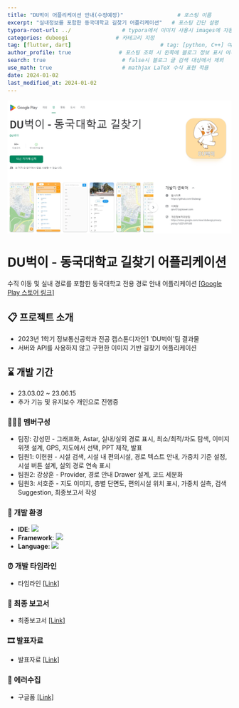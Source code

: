 ```yaml
---
title: "DU벅이 어플리케이션 안내(수정예정)"                 # 포스팅 이름
excerpt: "실내정보를 포함한 동국대학교 길찾기 어플리케이션"   # 포스팅 간단 설명
typora-root-url: ../                # typora에서 이미지 사용시 images에 자동 저장
categories: dubeogi               # 카테고리 지정
tag: [flutter, dart]                            # tag: [python, C++] 여러 개의 tag 추가 방식
author_profile: true               # 포스팅 조회 시 왼쪽에 블로그 정보 표시 여부
search: true                        # false시 블로그 글 검색 대상에서 제외
use_math: true                      # mathjax LaTeX 수식 표현 적용
date: 2024-01-02
last_modified_at: 2024-01-02
---
```


![playstore](/../../../images/2024-01-02-dubeogi/playstore.png)

# DU벅이 - 동국대학교 길찾기 어플리케이션
수직 이동 및 실내 경로를 포함한 동국대학교 전용 경로 안내 어플리케이션
[[Google Play 스토어 링크]](https://play.google.com/store/apps/details?id=com.flutter.dubeogi)

## 📋 프로젝트 소개
- 2023년 1학기 정보통신공학과 전공 캡스톤디자인1 'DU벅이'팀 결과물<br>
- 서버와 API를 사용하지 않고 구현한 이미지 기반 길찾기 어플리케이션

## ⌛ 개발 기간
- 23.03.02 ~ 23.06.15
- 추가 기능 및 유지보수 개인으로 진행중

### 🧑‍🤝‍🧑 멤버구성
- 팀장: 강성민 - 그래프화, Astar, 실내/실외 경로 표시, 최소/최적/차도 탐색, 이미지 위젯 설계, GPS, 지도에서 선택, PPT 제작, 발표
- 팀원1: 이헌원 - 시설 검색, 시설 내 편의시설, 경로 텍스트 안내, 가중치 기준 설정, 시설 버튼 설계, 실외 경로 연속 표시
- 팀원2: 강상훈 - Provider, 경로 안내 Drawer 설계, 코드 세분화
- 팀원3: 서호준 - 지도 이미지, 층별 단면도, 편의시설 위치 표시, 가중치 실측, 검색 Suggestion, 최종보고서 작성

### 🔧 개발 환경
- **IDE**: <img src="https://img.shields.io/badge/androidstudio-3DDC84?style=flat-square&logo=androidstudio&logoColor=white" />
- **Framework**: <img src="https://img.shields.io/badge/flutter-02569B?style=flat-square&logo=flutter&logoColor=white" />
- **Language**: <img src="https://img.shields.io/badge/dart-0175C2?style=flat-square&logo=dart&logoColor=white" />

### ⏰ 개발 타임라인
- 타임라인 [[Link]](https://github.com/ReturnRudi/Dubeogi/blob/master/timeline.md)

### 📃 최종 보고서
- 최종보고서 [[Link]](https://github.com/ReturnRudi/Dubeogi/blob/master/report.md)

### 🎞 발표자료
- 발표자료 [[Link]](https://github.com/ReturnRudi/Dubeogi/blob/master/ppt.md)

### 🚨 에러수집
- 구글폼 [[Link]](https://forms.gle/QyyDc98YARxDLh9L7)